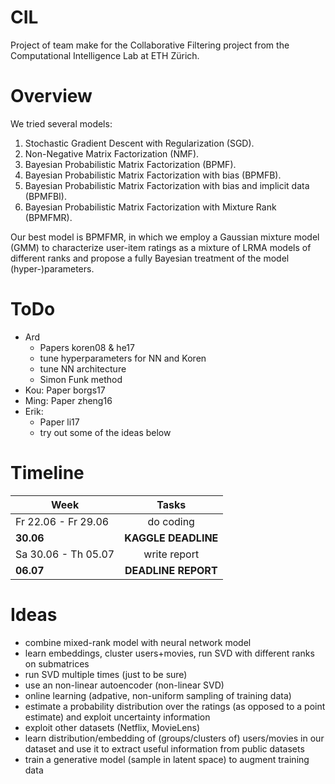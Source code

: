# CIL

Project of team make for the Collaborative Filtering project from the Computational Intelligence Lab at ETH Zürich.

# Overview 
We tried several models:
1. Stochastic Gradient Descent with Regularization (SGD).
2. Non-Negative Matrix Factorization (NMF).
3. Bayesian Probabilistic Matrix Factorization (BPMF).
4. Bayesian Probabilistic Matrix Factorization with bias (BPMFB).
5. Bayesian Probabilistic Matrix Factorization with bias and implicit data (BPMFBI).
6. Bayesian Probabilistic Matrix Factorization with Mixture Rank (BPMFMR).

Our best model is BPMFMR, in which we employ a  Gaussian  mixture  model (GMM)  to characterize  user-item ratings as a mixture of LRMA models of  different ranks and propose a fully Bayesian treatment of the model (hyper-)parameters. 




# ToDo

- Ard 
	- Papers koren08 & he17
	- tune hyperparameters for NN and Koren
	- tune NN architecture
	- Simon Funk method
- Kou: Paper borgs17
- Ming: Paper zheng16
- Erik: 
	- Paper li17
	- try out some of the ideas below


# Timeline

| Week          | Tasks         |
| ------------- |:-------------:|
| Fr 22.06 - Fr 29.06 | do coding |
|     **30.06**     | **KAGGLE DEADLINE** |
| Sa 30.06 - Th 05.07 | write report  |
|     **06.07**     | **DEADLINE REPORT** |


# Ideas

- combine mixed-rank model with neural network model
- learn embeddings, cluster users+movies, run SVD with different ranks on submatrices
- run SVD multiple times (just to be sure)
- use an non-linear autoencoder (non-linear SVD)
- online learning (adpative, non-uniform sampling of training data)
- estimate a probability distribution over the ratings (as opposed to a point estimate) and exploit uncertainty information
- exploit other datasets (Netflix, MovieLens)
- learn distribution/embedding of (groups/clusters of) users/movies in our dataset and use it to extract useful information from public datasets
- train a generative model (sample in latent space) to augment training data

